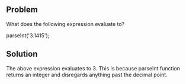 ## Problem
What does the following expression evaluate to?

parseInt('3.1415');

## Solution
The above expression evaluates to 3. This is because parseInt function returns an integer and disregards anything past the decimal point.
